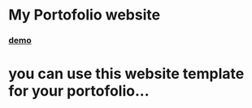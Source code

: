 # My Portofolio website
### [demo](https://vins2106.github.io)

# you can use this website template for your portofolio...